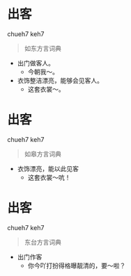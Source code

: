 # 出客
chueh7 keh7
> 如东方言词典
- 出门做客人。
  - 今朝我～。
- 衣饰整洁漂亮，能够会见客人。
  - 这套衣裳～。

# 出客
chueh7 keh7
> 如皋方言词典
- 衣饰漂亮，能以此见客
  - 这套衣裳～吭！

# 出客
chueh7 keh7
> 东台方言词典
- 出门作客
  - 你今吖打扮得格曝靓清的，要～啦？
